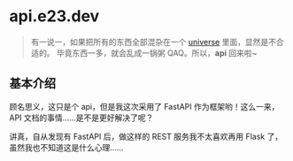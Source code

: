 # api.e23.dev

> 有一说一，如果把所有的东西全部混杂在一个 [universe](https://github.com/ElaBosak233/universe) 里面，显然是不合适的。
> 毕竟东西一多，就会乱成一锅粥 QAQ。所以，**api** 回来啦~

## 基本介绍

顾名思义，这只是个 api，但是我这次采用了 FastAPI 作为框架哟！这么一来，API 文档的事情……是不是更好解决了呢？

讲真，自从发现有 FastAPI 后，做这样的 REST 服务我不太喜欢再用 Flask 了，虽然我也不知道这是什么心理……

